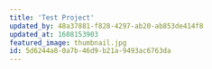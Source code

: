 ```yaml
---
title: 'Test Project'
updated_by: 48a37881-f828-4297-ab20-ab853de414f8
updated_at: 1608153903
featured_image: thumbnail.jpg
id: 5d6244a8-0a7b-46d9-b21a-9493ac6763da
---
```

